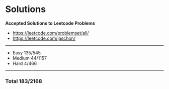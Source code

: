 # Solutions
**Accepted Solutions to Leetcode Problems**

- https://leetcode.com/problemset/all/
- https://leetcode.com/jaschon/
---
- Easy 135/545
- Medium 44/1157
- Hard 4/466

---
### Total 183/2168
